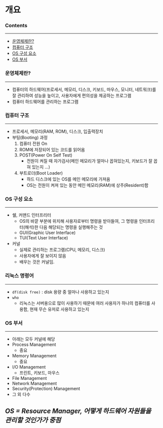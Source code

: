 # 개요

### Contents

---

- [운영체제란?](#운영체제란?)
- [컴퓨터 구조](#컴퓨터-구조)
- [OS 구성 요소](#os-구성-요소)
- [OS 부서](#os-부서)

### **운영체제란?**

---

- 컴퓨터의 하드웨어(프로세서, 메모리, 디스크, 키보드, 마우스, 모니터, 네트워크)를 잘 관리하여 성능을 높이고, 사용자에게 편의성을 제공하는 프로그램
- 컴퓨터 하드웨어를 관리하는 프로그램

### 컴퓨터 구조

---

- 프로세서, 메모리(RAM, ROM),  디스크, 입출력장치
- 부팅(Booting) 과정
    1. 컴퓨터 전원 On
    2. ROM에 저장되어 있는 코드를 읽어옴
    3. POST(Power On Self Test)
        - 전원이 켜질 때 자가검사(메인 메모리가 얼마나 꼽혀있는지, 키보드가 잘 꼽혀 있는지 ...)
    4. 부트로더(Boot Loader)
        - 하드 디스크에 있는 OS를 메인 메모리에 가져옴
        - OS는 전원이 켜져 있는 동안 메인 메모리(RAM)에 상주(Resident)함

### OS 구성 요소

---

- 쉘, 커맨드 인터프리터
    - OS의 바깥 부분에 위치해 사용자로부터 명령을 받아들여, 그 명령을 인터프리터(해석)한 다음 해당되는 명령을 실행해주는 것
    - GUI(Graphic User Interface)
    - TUI(Text User Interface)
- 커널
    - 실제로 관리하는 프로그램(CPU, 메모리, 디스크)
    - 사용자에게 잘 보이지 않음
    - 배우는 것은 커널임.

### 리눅스 명령어

---

- `df(disk free)` : disk 용량 중 얼마나 사용하고 있는지
- `who`
    - 리눅스는 서버용으로 많이 사용하기 때문에 여러 사용자가 하나의 컴퓨터를 사용함, 현재 무슨 유저로 사용하고 있는지

### OS 부서

---

- 아래는 모두 커널에 해당
- Process Management
    - 중요
- Memory Management
    - 중요
- I/O Management
    - 프린트, 키보드, 마우스
- File Management
- Network Management
- Security(Protection) Management
- 그 외 다수

## *OS = Resource Manager, 어떻게 하드웨어 자원들을 관리할 것인가가 중점*